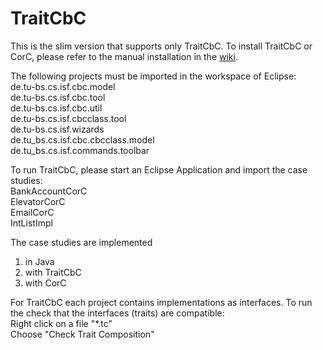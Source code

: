 # TraitCbC

This is the slim version that supports only TraitCbC.
To install TraitCbC or CorC, please refer to the manual installation in the [wiki](https://github.com/TUBS-ISF/CorC/wiki).

The following projects must be imported in the workspace of Eclipse:<br>
de.tu-bs.cs.isf.cbc.model<br>
de.tu-bs.cs.isf.cbc.tool<br>
de.tu-bs.cs.isf.cbc.util<br>
de.tu-bs.cs.isf.cbcclass.tool<br>
de.tu-bs.cs.isf.wizards<br>
de.tu_bs.cs.isf.cbc.cbcclass.model<br>
de.tu_bs.cs.isf.commands.toolbar

To run TraitCbC, please start an Eclipse Application and import the case studies:<br>
BankAccountCorC<br>
ElevatorCorC<br>
EmailCorC<br>
IntListImpl

The case studies are implemented
1) in Java<br>
2) with TraitCbC<br>
3) with CorC

For TraitCbC each project contains implementations as interfaces. To run the check that the interfaces (traits) are compatible:<br>
Right click on a file "*.tc"<br>
Choose "Check Trait Composition"
